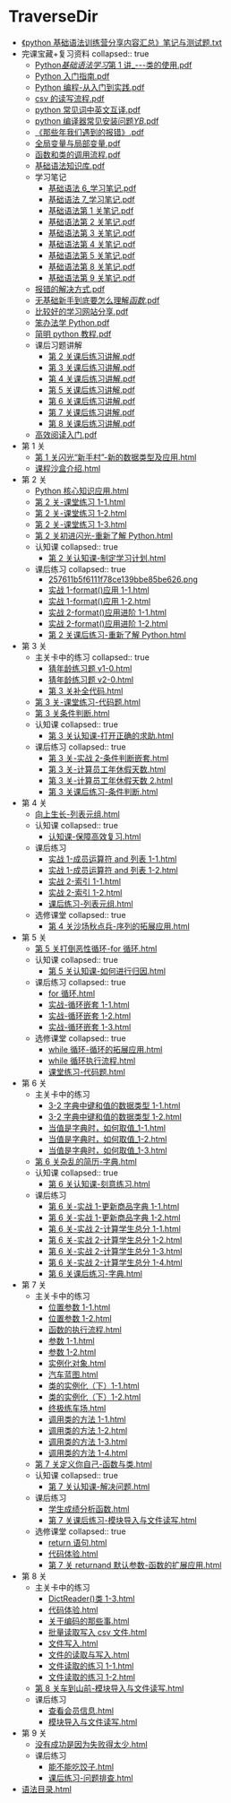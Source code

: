 # TraverseDir
- [《python 基础语法训练营分享内容汇总》笔记与测试题.txt](file:///E:\BaiduNetdiskDownload\python-风变-2021\1-基础语法\《python基础语法训练营分享内容汇总》笔记与测试题.txt)
- 完课宝藏+复习资料
  collapsed:: true
	- [Python*基础语法学习*第 1 讲\_---类的使用.pdf](file:///E:\BaiduNetdiskDownload\python-风变-2021\1-基础语法\完课宝藏+复习资料\Python_基础语法学习_第1讲_---类的使用.pdf)
	- [Python 入门指南.pdf](file:///E:\BaiduNetdiskDownload\python-风变-2021\1-基础语法\完课宝藏+复习资料\Python入门指南.pdf)
	- [Python 编程-从入门到实践.pdf](file:///E:\BaiduNetdiskDownload\python-风变-2021\1-基础语法\完课宝藏+复习资料\Python编程-从入门到实践.pdf)
	- [csv 的读写流程.pdf](file:///E:\BaiduNetdiskDownload\python-风变-2021\1-基础语法\完课宝藏+复习资料\csv的读写流程.pdf)
	- [python 常见词中英文互译.pdf](file:///E:\BaiduNetdiskDownload\python-风变-2021\1-基础语法\完课宝藏+复习资料\python常见词中英文互译.pdf)
	- [python 编译器常见安装问题*YB*.pdf](file:///E:\BaiduNetdiskDownload\python-风变-2021\1-基础语法\完课宝藏+复习资料\python编译器常见安装问题_YB_.pdf)
	- [《那些年我们遇到的报错》.pdf](file:///E:\BaiduNetdiskDownload\python-风变-2021\1-基础语法\完课宝藏+复习资料\《那些年我们遇到的报错》.pdf)
	- [全局变量与局部变量.pdf](file:///E:\BaiduNetdiskDownload\python-风变-2021\1-基础语法\完课宝藏+复习资料\全局变量与局部变量.pdf)
	- [函数和类的调用流程.pdf](file:///E:\BaiduNetdiskDownload\python-风变-2021\1-基础语法\完课宝藏+复习资料\函数和类的调用流程.pdf)
	- [基础语法知识库.pdf](file:///E:\BaiduNetdiskDownload\python-风变-2021\1-基础语法\完课宝藏+复习资料\基础语法知识库.pdf)
	- 学习笔记
		- [基础语法 6\_学习笔记.pdf](file:///E:\BaiduNetdiskDownload\python-风变-2021\1-基础语法\完课宝藏+复习资料\学习笔记\基础语法6_学习笔记.pdf)
		- [基础语法 7\_学习笔记.pdf](file:///E:\BaiduNetdiskDownload\python-风变-2021\1-基础语法\完课宝藏+复习资料\学习笔记\基础语法7_学习笔记.pdf)
		- [基础语法第 1 关笔记.pdf](file:///E:\BaiduNetdiskDownload\python-风变-2021\1-基础语法\完课宝藏+复习资料\学习笔记\基础语法第1关笔记.pdf)
		- [基础语法第 2 关笔记.pdf](file:///E:\BaiduNetdiskDownload\python-风变-2021\1-基础语法\完课宝藏+复习资料\学习笔记\基础语法第2关笔记.pdf)
		- [基础语法第 3 关笔记.pdf](file:///E:\BaiduNetdiskDownload\python-风变-2021\1-基础语法\完课宝藏+复习资料\学习笔记\基础语法第3关笔记.pdf)
		- [基础语法第 4 关笔记.pdf](file:///E:\BaiduNetdiskDownload\python-风变-2021\1-基础语法\完课宝藏+复习资料\学习笔记\基础语法第4关笔记.pdf)
		- [基础语法第 5 关笔记.pdf](file:///E:\BaiduNetdiskDownload\python-风变-2021\1-基础语法\完课宝藏+复习资料\学习笔记\基础语法第5关笔记.pdf)
		- [基础语法第 8 关笔记.pdf](file:///E:\BaiduNetdiskDownload\python-风变-2021\1-基础语法\完课宝藏+复习资料\学习笔记\基础语法第8关笔记.pdf)
		- [基础语法第 9 关笔记.pdf](file:///E:\BaiduNetdiskDownload\python-风变-2021\1-基础语法\完课宝藏+复习资料\学习笔记\基础语法第9关笔记.pdf)
	- [报错的解决方式.pdf](file:///E:\BaiduNetdiskDownload\python-风变-2021\1-基础语法\完课宝藏+复习资料\报错的解决方式.pdf)
	- [无基础新手到底要怎么理解*函数*.pdf](file:///E:\BaiduNetdiskDownload\python-风变-2021\1-基础语法\完课宝藏+复习资料\无基础新手到底要怎么理解_函数_.pdf)
	- [比较好的学习网站分享.pdf](file:///E:\BaiduNetdiskDownload\python-风变-2021\1-基础语法\完课宝藏+复习资料\比较好的学习网站分享.pdf)
	- [笨办法学 Python.pdf](file:///E:\BaiduNetdiskDownload\python-风变-2021\1-基础语法\完课宝藏+复习资料\笨办法学Python.pdf)
	- [简明 python 教程.pdf](file:///E:\BaiduNetdiskDownload\python-风变-2021\1-基础语法\完课宝藏+复习资料\简明python教程.pdf)
	- 课后习题讲解
		- [第 2 关课后练习讲解.pdf](file:///E:\BaiduNetdiskDownload\python-风变-2021\1-基础语法\完课宝藏+复习资料\课后习题讲解\第2关课后练习讲解.pdf)
		- [第 3 关课后练习讲解.pdf](file:///E:\BaiduNetdiskDownload\python-风变-2021\1-基础语法\完课宝藏+复习资料\课后习题讲解\第3关课后练习讲解.pdf)
		- [第 4 关课后练习讲解.pdf](file:///E:\BaiduNetdiskDownload\python-风变-2021\1-基础语法\完课宝藏+复习资料\课后习题讲解\第4关课后练习讲解.pdf)
		- [第 5 关课后练习讲解.pdf](file:///E:\BaiduNetdiskDownload\python-风变-2021\1-基础语法\完课宝藏+复习资料\课后习题讲解\第5关课后练习讲解.pdf)
		- [第 6 关课后练习讲解.pdf](file:///E:\BaiduNetdiskDownload\python-风变-2021\1-基础语法\完课宝藏+复习资料\课后习题讲解\第6关课后练习讲解.pdf)
		- [第 7 关课后练习讲解.pdf](file:///E:\BaiduNetdiskDownload\python-风变-2021\1-基础语法\完课宝藏+复习资料\课后习题讲解\第7关课后练习讲解.pdf)
		- [第 8 关课后练习讲解.pdf](file:///E:\BaiduNetdiskDownload\python-风变-2021\1-基础语法\完课宝藏+复习资料\课后习题讲解\第8关课后练习讲解.pdf)
	- [高效阅读入门.pdf](file:///E:\BaiduNetdiskDownload\python-风变-2021\1-基础语法\完课宝藏+复习资料\高效阅读入门.pdf)
- 第 1 关
	- [第 1 关闪光“新手村”-新的数据类型及应用.html](file:///E:\BaiduNetdiskDownload\python-风变-2021\1-基础语法\第1关\第1关闪光“新手村”-新的数据类型及应用.html)
	- [课程沙盒介绍.html](file:///E:\BaiduNetdiskDownload\python-风变-2021\1-基础语法\第1关\课程沙盒介绍.html)
- 第 2 关
	- [Python 核心知识应用.html](file:///E:\BaiduNetdiskDownload\python-风变-2021\1-基础语法\第2关\Python核心知识应用.html)
	- [第 2 关-课堂练习 1-1.html](file:///E:\BaiduNetdiskDownload\python-风变-2021\1-基础语法\第2关\第2关-课堂练习1-1.html)
	- [第 2 关-课堂练习 1-2.html](file:///E:\BaiduNetdiskDownload\python-风变-2021\1-基础语法\第2关\第2关-课堂练习1-2.html)
	- [第 2 关-课堂练习 1-3.html](file:///E:\BaiduNetdiskDownload\python-风变-2021\1-基础语法\第2关\第2关-课堂练习1-3.html)
	- [第 2 关初进闪光-重新了解 Python.html](file:///E:\BaiduNetdiskDownload\python-风变-2021\1-基础语法\第2关\第2关初进闪光-重新了解Python.html)
	- 认知课
	  collapsed:: true
		- [第 2 关认知课-制定学习计划.html](file:///E:\BaiduNetdiskDownload\python-风变-2021\1-基础语法\第2关\认知课\第2关认知课-制定学习计划.html)
	- 课后练习
	  collapsed:: true
		- [257611b5f6111f78ce139bbe85be626.png](file:///E:\BaiduNetdiskDownload\python-风变-2021\1-基础语法\第2关\课后练习\257611b5f6111f78ce139bbe85be626.png)
		- [实战 1-format()应用 1-1.html](<file:///E:\BaiduNetdiskDownload\python-风变-2021\1-基础语法\第2关\课后练习\实战1-format()应用1-1.html>)
		- [实战 1-format()应用 1-2.html](<file:///E:\BaiduNetdiskDownload\python-风变-2021\1-基础语法\第2关\课后练习\实战1-format()应用1-2.html>)
		- [实战 2-format()应用进阶 1-1.html](<file:///E:\BaiduNetdiskDownload\python-风变-2021\1-基础语法\第2关\课后练习\实战2-format()应用进阶1-1.html>)
		- [实战 2-format()应用进阶 1-2.html](<file:///E:\BaiduNetdiskDownload\python-风变-2021\1-基础语法\第2关\课后练习\实战2-format()应用进阶1-2.html>)
		- [第 2 关课后练习-重新了解 Python.html](file:///E:\BaiduNetdiskDownload\python-风变-2021\1-基础语法\第2关\课后练习\第2关课后练习-重新了解Python.html)
- 第 3 关
	- 主关卡中的练习
	  collapsed:: true
		- [猜年龄练习题 v1-0.html](file:///E:\BaiduNetdiskDownload\python-风变-2021\1-基础语法\第3关\主关卡中的练习\猜年龄练习题v1-0.html)
		- [猜年龄练习题 v2-0.html](file:///E:\BaiduNetdiskDownload\python-风变-2021\1-基础语法\第3关\主关卡中的练习\猜年龄练习题v2-0.html)
		- [第 3 关补全代码.html](file:///E:\BaiduNetdiskDownload\python-风变-2021\1-基础语法\第3关\主关卡中的练习\第3关补全代码.html)
	- [第 3 关-课堂练习-代码题.html](file:///E:\BaiduNetdiskDownload\python-风变-2021\1-基础语法\第3关\第3关-课堂练习-代码题.html)
	- [第 3 关条件判断.html](file:///E:\BaiduNetdiskDownload\python-风变-2021\1-基础语法\第3关\第3关条件判断.html)
	- 认知课
	  collapsed:: true
		- [第 3 关认知课-打开正确的求助.html](file:///E:\BaiduNetdiskDownload\python-风变-2021\1-基础语法\第3关\认知课\第3关认知课-打开正确的求助.html)
	- 课后练习
	  collapsed:: true
		- [第 3 关-实战 2-条件判断嵌套.html](file:///E:\BaiduNetdiskDownload\python-风变-2021\1-基础语法\第3关\课后练习\第3关-实战2-条件判断嵌套.html)
		- [第 3 关-计算员工年休假天数.html](file:///E:\BaiduNetdiskDownload\python-风变-2021\1-基础语法\第3关\课后练习\第3关-计算员工年休假天数.html)
		- [第 3 关-计算员工年休假天数 2.html](file:///E:\BaiduNetdiskDownload\python-风变-2021\1-基础语法\第3关\课后练习\第3关-计算员工年休假天数2.html)
		- [第 3 关课后练习-条件判断.html](file:///E:\BaiduNetdiskDownload\python-风变-2021\1-基础语法\第3关\课后练习\第3关课后练习-条件判断.html)
- 第 4 关
	- [向上生长-列表元组.html](file:///E:\BaiduNetdiskDownload\python-风变-2021\1-基础语法\第4关\向上生长-列表元组.html)
	- 认知课
	  collapsed:: true
		- [认知课-保障高效复习.html](file:///E:\BaiduNetdiskDownload\python-风变-2021\1-基础语法\第4关\认知课\认知课-保障高效复习.html)
	- 课后练习
		- [实战 1-成员运算符 and 列表 1-1.html](file:///E:\BaiduNetdiskDownload\python-风变-2021\1-基础语法\第4关\课后练习\实战1-成员运算符and列表1-1.html)
		- [实战 1-成员运算符 and 列表 1-2.html](file:///E:\BaiduNetdiskDownload\python-风变-2021\1-基础语法\第4关\课后练习\实战1-成员运算符and列表1-2.html)
		- [实战 2-索引 1-1.html](file:///E:\BaiduNetdiskDownload\python-风变-2021\1-基础语法\第4关\课后练习\实战2-索引1-1.html)
		- [实战 2-索引 1-2.html](file:///E:\BaiduNetdiskDownload\python-风变-2021\1-基础语法\第4关\课后练习\实战2-索引1-2.html)
		- [课后练习-列表元组.html](file:///E:\BaiduNetdiskDownload\python-风变-2021\1-基础语法\第4关\课后练习\课后练习-列表元组.html)
	- 选修课堂
	  collapsed:: true
		- [第 4 关沙场秋点兵-序列的拓展应用.html](file:///E:\BaiduNetdiskDownload\python-风变-2021\1-基础语法\第4关\选修课堂\第4关沙场秋点兵-序列的拓展应用.html)
- 第 5 关
	- [第 5 关打倒恶性循环-for 循环.html](file:///E:\BaiduNetdiskDownload\python-风变-2021\1-基础语法\第5关\第5关打倒恶性循环-for循环.html)
	- 认知课
	  collapsed:: true
		- [第 5 关认知课-如何进行归因.html](file:///E:\BaiduNetdiskDownload\python-风变-2021\1-基础语法\第5关\认知课\第5关认知课-如何进行归因.html)
	- 课后练习
	  collapsed:: true
		- [for 循环.html](file:///E:\BaiduNetdiskDownload\python-风变-2021\1-基础语法\第5关\课后练习\for循环.html)
		- [实战-循环嵌套 1-1.html](file:///E:\BaiduNetdiskDownload\python-风变-2021\1-基础语法\第5关\课后练习\实战-循环嵌套1-1.html)
		- [实战-循环嵌套 1-2.html](file:///E:\BaiduNetdiskDownload\python-风变-2021\1-基础语法\第5关\课后练习\实战-循环嵌套1-2.html)
		- [实战-循环嵌套 1-3.html](file:///E:\BaiduNetdiskDownload\python-风变-2021\1-基础语法\第5关\课后练习\实战-循环嵌套1-3.html)
	- 选修课堂
	  collapsed:: true
		- [while 循环-循环的拓展应用.html](file:///E:\BaiduNetdiskDownload\python-风变-2021\1-基础语法\第5关\选修课堂\while循环-循环的拓展应用.html)
		- [while 循环执行流程.html](file:///E:\BaiduNetdiskDownload\python-风变-2021\1-基础语法\第5关\选修课堂\while循环执行流程.html)
		- [课堂练习-代码题.html](file:///E:\BaiduNetdiskDownload\python-风变-2021\1-基础语法\第5关\选修课堂\课堂练习-代码题.html)
- 第 6 关
	- 主关卡中的练习
		- [3-2 字典中键和值的数据类型 1-1.html](file:///E:\BaiduNetdiskDownload\python-风变-2021\1-基础语法\第6关\主关卡中的练习\3-2字典中键和值的数据类型1-1.html)
		- [3-2 字典中键和值的数据类型 1-2.html](file:///E:\BaiduNetdiskDownload\python-风变-2021\1-基础语法\第6关\主关卡中的练习\3-2字典中键和值的数据类型1-2.html)
		- [当值是字典时，如何取值\_1-1.html](file:///E:\BaiduNetdiskDownload\python-风变-2021\1-基础语法\第6关\主关卡中的练习\当值是字典时，如何取值_1-1.html)
		- [当值是字典时，如何取值\_1-2.html](file:///E:\BaiduNetdiskDownload\python-风变-2021\1-基础语法\第6关\主关卡中的练习\当值是字典时，如何取值_1-2.html)
		- [当值是字典时，如何取值\_1-3.html](file:///E:\BaiduNetdiskDownload\python-风变-2021\1-基础语法\第6关\主关卡中的练习\当值是字典时，如何取值_1-3.html)
	- [第 6 关杂乱的简历-字典.html](file:///E:\BaiduNetdiskDownload\python-风变-2021\1-基础语法\第6关\第6关杂乱的简历-字典.html)
	- 认知课
	  collapsed:: true
		- [第 6 关认知课-刻意练习.html](file:///E:\BaiduNetdiskDownload\python-风变-2021\1-基础语法\第6关\认知课\第6关认知课-刻意练习.html)
	- 课后练习
		- [第 6 关-实战 1-更新商品字典 1-1.html](file:///E:\BaiduNetdiskDownload\python-风变-2021\1-基础语法\第6关\课后练习\第6关-实战1-更新商品字典1-1.html)
		- [第 6 关-实战 1-更新商品字典 1-2.html](file:///E:\BaiduNetdiskDownload\python-风变-2021\1-基础语法\第6关\课后练习\第6关-实战1-更新商品字典1-2.html)
		- [第 6 关-实战 2-计算学生总分 1-1.html](file:///E:\BaiduNetdiskDownload\python-风变-2021\1-基础语法\第6关\课后练习\第6关-实战2-计算学生总分1-1.html)
		- [第 6 关-实战 2-计算学生总分 1-2.html](file:///E:\BaiduNetdiskDownload\python-风变-2021\1-基础语法\第6关\课后练习\第6关-实战2-计算学生总分1-2.html)
		- [第 6 关-实战 2-计算学生总分 1-3.html](file:///E:\BaiduNetdiskDownload\python-风变-2021\1-基础语法\第6关\课后练习\第6关-实战2-计算学生总分1-3.html)
		- [第 6 关-实战 2-计算学生总分 1-4.html](file:///E:\BaiduNetdiskDownload\python-风变-2021\1-基础语法\第6关\课后练习\第6关-实战2-计算学生总分1-4.html)
		- [第 6 关课后练习-字典.html](file:///E:\BaiduNetdiskDownload\python-风变-2021\1-基础语法\第6关\课后练习\第6关课后练习-字典.html)
- 第 7 关
	- 主关卡中的练习
		- [位置参数 1-1.html](file:///E:\BaiduNetdiskDownload\python-风变-2021\1-基础语法\第7关\主关卡中的练习\位置参数1-1.html)
		- [位置参数 1-2.html](file:///E:\BaiduNetdiskDownload\python-风变-2021\1-基础语法\第7关\主关卡中的练习\位置参数1-2.html)
		- [函数的执行流程.html](file:///E:\BaiduNetdiskDownload\python-风变-2021\1-基础语法\第7关\主关卡中的练习\函数的执行流程.html)
		- [参数 1-1.html](file:///E:\BaiduNetdiskDownload\python-风变-2021\1-基础语法\第7关\主关卡中的练习\参数1-1.html)
		- [参数 1-2.html](file:///E:\BaiduNetdiskDownload\python-风变-2021\1-基础语法\第7关\主关卡中的练习\参数1-2.html)
		- [实例化对象.html](file:///E:\BaiduNetdiskDownload\python-风变-2021\1-基础语法\第7关\主关卡中的练习\实例化对象.html)
		- [汽车蓝图.html](file:///E:\BaiduNetdiskDownload\python-风变-2021\1-基础语法\第7关\主关卡中的练习\汽车蓝图.html)
		- [类的实例化（下）1-1.html](file:///E:\BaiduNetdiskDownload\python-风变-2021\1-基础语法\第7关\主关卡中的练习\类的实例化（下）1-1.html)
		- [类的实例化（下）1-2.html](file:///E:\BaiduNetdiskDownload\python-风变-2021\1-基础语法\第7关\主关卡中的练习\类的实例化（下）1-2.html)
		- [终极练车场.html](file:///E:\BaiduNetdiskDownload\python-风变-2021\1-基础语法\第7关\主关卡中的练习\终极练车场.html)
		- [调用类的方法 1-1.html](file:///E:\BaiduNetdiskDownload\python-风变-2021\1-基础语法\第7关\主关卡中的练习\调用类的方法1-1.html)
		- [调用类的方法 1-2.html](file:///E:\BaiduNetdiskDownload\python-风变-2021\1-基础语法\第7关\主关卡中的练习\调用类的方法1-2.html)
		- [调用类的方法 1-3.html](file:///E:\BaiduNetdiskDownload\python-风变-2021\1-基础语法\第7关\主关卡中的练习\调用类的方法1-3.html)
		- [调用类的方法 1-4.html](file:///E:\BaiduNetdiskDownload\python-风变-2021\1-基础语法\第7关\主关卡中的练习\调用类的方法1-4.html)
	- [第 7 关定义你自己-函数与类.html](file:///E:\BaiduNetdiskDownload\python-风变-2021\1-基础语法\第7关\第7关定义你自己-函数与类.html)
	- 认知课
	  collapsed:: true
		- [第 7 关认知课-解决问题.html](file:///E:\BaiduNetdiskDownload\python-风变-2021\1-基础语法\第7关\认知课\第7关认知课-解决问题.html)
	- 课后练习
		- [学生成绩分析函数.html](file:///E:\BaiduNetdiskDownload\python-风变-2021\1-基础语法\第7关\课后练习\学生成绩分析函数.html)
		- [第 7 关课后练习-模块导入与文件读写.html](file:///E:\BaiduNetdiskDownload\python-风变-2021\1-基础语法\第7关\课后练习\第7关课后练习-模块导入与文件读写.html)
	- 选修课堂
	  collapsed:: true
		- [return 语句.html](file:///E:\BaiduNetdiskDownload\python-风变-2021\1-基础语法\第7关\选修课堂\return语句.html)
		- [代码体验.html](file:///E:\BaiduNetdiskDownload\python-风变-2021\1-基础语法\第7关\选修课堂\代码体验.html)
		- [第 7 关 returnand 默认参数-函数的扩展应用.html](file:///E:\BaiduNetdiskDownload\python-风变-2021\1-基础语法\第7关\选修课堂\第7关returnand默认参数-函数的扩展应用.html)
- 第 8 关
	- 主关卡中的练习
		- [DictReader()类 1-3.html](<file:///E:\BaiduNetdiskDownload\python-风变-2021\1-基础语法\第8关\主关卡中的练习\DictReader()类1-3.html>)
		- [代码体验.html](file:///E:\BaiduNetdiskDownload\python-风变-2021\1-基础语法\第8关\主关卡中的练习\代码体验.html)
		- [关于编码的那些事.html](file:///E:\BaiduNetdiskDownload\python-风变-2021\1-基础语法\第8关\主关卡中的练习\关于编码的那些事.html)
		- [批量读取写入 csv 文件.html](file:///E:\BaiduNetdiskDownload\python-风变-2021\1-基础语法\第8关\主关卡中的练习\批量读取写入csv文件.html)
		- [文件写入.html](file:///E:\BaiduNetdiskDownload\python-风变-2021\1-基础语法\第8关\主关卡中的练习\文件写入.html)
		- [文件的读取与写入.html](file:///E:\BaiduNetdiskDownload\python-风变-2021\1-基础语法\第8关\主关卡中的练习\文件的读取与写入.html)
		- [文件读取的练习 1-1.html](file:///E:\BaiduNetdiskDownload\python-风变-2021\1-基础语法\第8关\主关卡中的练习\文件读取的练习1-1.html)
		- [文件读取的练习 1-2.html](file:///E:\BaiduNetdiskDownload\python-风变-2021\1-基础语法\第8关\主关卡中的练习\文件读取的练习1-2.html)
	- [第 8 关车到山前-模块导入与文件读写.html](file:///E:\BaiduNetdiskDownload\python-风变-2021\1-基础语法\第8关\第8关车到山前-模块导入与文件读写.html)
	- 课后练习
		- [查看会员信息.html](file:///E:\BaiduNetdiskDownload\python-风变-2021\1-基础语法\第8关\课后练习\查看会员信息.html)
		- [模块导入与文件读写.html](file:///E:\BaiduNetdiskDownload\python-风变-2021\1-基础语法\第8关\课后练习\模块导入与文件读写.html)
- 第 9 关
	- [没有成功是因为失败得太少.html](file:///E:\BaiduNetdiskDownload\python-风变-2021\1-基础语法\第9关\没有成功是因为失败得太少.html)
	- 课后练习
		- [能不能吃饺子.html](file:///E:\BaiduNetdiskDownload\python-风变-2021\1-基础语法\第9关\课后练习\能不能吃饺子.html)
		- [课后练习-问题排查.html](file:///E:\BaiduNetdiskDownload\python-风变-2021\1-基础语法\第9关\课后练习\课后练习-问题排查.html)
- [语法目录.html](file:///E:\BaiduNetdiskDownload\python-风变-2021\1-基础语法\语法目录.html)
